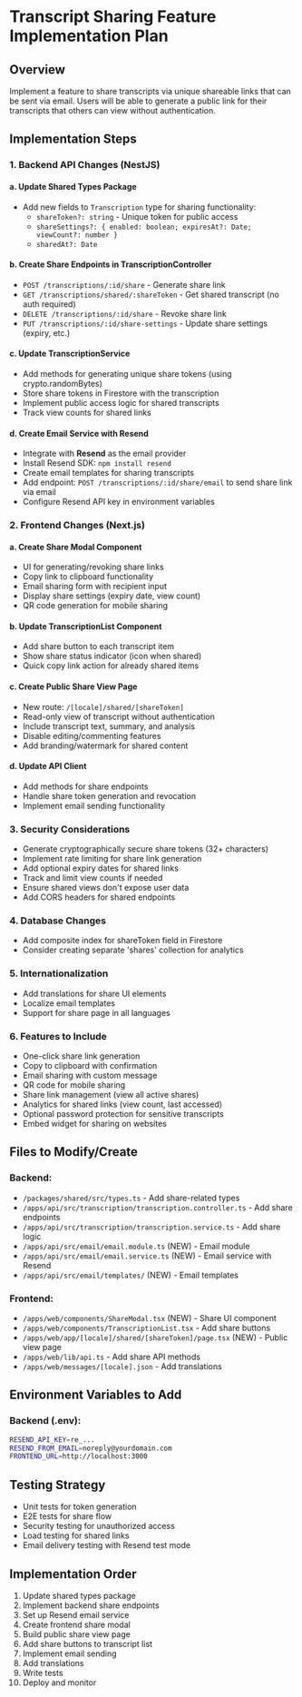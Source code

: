 # Transcript Sharing Feature Implementation Plan

## Overview
Implement a feature to share transcripts via unique shareable links that can be sent via email. Users will be able to generate a public link for their transcripts that others can view without authentication.

## Implementation Steps

### 1. Backend API Changes (NestJS)

#### a. Update Shared Types Package
- Add new fields to `Transcription` type for sharing functionality:
  - `shareToken?: string` - Unique token for public access
  - `shareSettings?: { enabled: boolean; expiresAt?: Date; viewCount?: number }`
  - `sharedAt?: Date`

#### b. Create Share Endpoints in TranscriptionController
- `POST /transcriptions/:id/share` - Generate share link
- `GET /transcriptions/shared/:shareToken` - Get shared transcript (no auth required)
- `DELETE /transcriptions/:id/share` - Revoke share link
- `PUT /transcriptions/:id/share-settings` - Update share settings (expiry, etc.)

#### c. Update TranscriptionService
- Add methods for generating unique share tokens (using crypto.randomBytes)
- Store share tokens in Firestore with the transcription
- Implement public access logic for shared transcripts
- Track view counts for shared links

#### d. Create Email Service with Resend
- Integrate with **Resend** as the email provider
- Install Resend SDK: `npm install resend`
- Create email templates for sharing transcripts
- Add endpoint: `POST /transcriptions/:id/share/email` to send share link via email
- Configure Resend API key in environment variables

### 2. Frontend Changes (Next.js)

#### a. Create Share Modal Component
- UI for generating/revoking share links
- Copy link to clipboard functionality
- Email sharing form with recipient input
- Display share settings (expiry date, view count)
- QR code generation for mobile sharing

#### b. Update TranscriptionList Component
- Add share button to each transcript item
- Show share status indicator (icon when shared)
- Quick copy link action for already shared items

#### c. Create Public Share View Page
- New route: `/[locale]/shared/[shareToken]`
- Read-only view of transcript without authentication
- Include transcript text, summary, and analysis
- Disable editing/commenting features
- Add branding/watermark for shared content

#### d. Update API Client
- Add methods for share endpoints
- Handle share token generation and revocation
- Implement email sending functionality

### 3. Security Considerations
- Generate cryptographically secure share tokens (32+ characters)
- Implement rate limiting for share link generation
- Add optional expiry dates for shared links
- Track and limit view counts if needed
- Ensure shared views don't expose user data
- Add CORS headers for shared endpoints

### 4. Database Changes
- Add composite index for shareToken field in Firestore
- Consider creating separate 'shares' collection for analytics

### 5. Internationalization
- Add translations for share UI elements
- Localize email templates
- Support for share page in all languages

### 6. Features to Include
- One-click share link generation
- Copy to clipboard with confirmation
- Email sharing with custom message
- QR code for mobile sharing
- Share link management (view all active shares)
- Analytics for shared links (view count, last accessed)
- Optional password protection for sensitive transcripts
- Embed widget for sharing on websites

## Files to Modify/Create

### Backend:
- `/packages/shared/src/types.ts` - Add share-related types
- `/apps/api/src/transcription/transcription.controller.ts` - Add share endpoints
- `/apps/api/src/transcription/transcription.service.ts` - Add share logic
- `/apps/api/src/email/email.module.ts` (NEW) - Email module
- `/apps/api/src/email/email.service.ts` (NEW) - Email service with Resend
- `/apps/api/src/email/templates/` (NEW) - Email templates

### Frontend:
- `/apps/web/components/ShareModal.tsx` (NEW) - Share UI component
- `/apps/web/components/TranscriptionList.tsx` - Add share buttons
- `/apps/web/app/[locale]/shared/[shareToken]/page.tsx` (NEW) - Public view page
- `/apps/web/lib/api.ts` - Add share API methods
- `/apps/web/messages/[locale].json` - Add translations

## Environment Variables to Add

### Backend (.env):
```bash
RESEND_API_KEY=re_...
RESEND_FROM_EMAIL=noreply@yourdomain.com
FRONTEND_URL=http://localhost:3000
```

## Testing Strategy
- Unit tests for token generation
- E2E tests for share flow
- Security testing for unauthorized access
- Load testing for shared links
- Email delivery testing with Resend test mode

## Implementation Order
1. Update shared types package
2. Implement backend share endpoints
3. Set up Resend email service
4. Create frontend share modal
5. Build public share view page
6. Add share buttons to transcript list
7. Implement email sending
8. Add translations
9. Write tests
10. Deploy and monitor